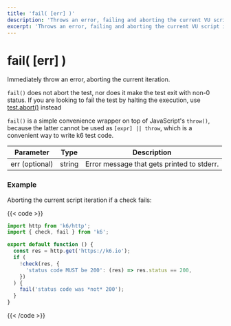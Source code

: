 ```yaml
---
title: 'fail( [err] )'
description: 'Throws an error, failing and aborting the current VU script iteration immediately.'
excerpt: 'Throws an error, failing and aborting the current VU script iteration immediately.'
---
```


# fail( [err] )

Immediately throw an error, aborting the current iteration.

`fail()` does not abort the test, nor does it make the test exit with non-0 status.
If you are looking to fail the test by halting the execution, use [test.abort()](https://grafana.com/docs/k6/<K6_VERSION>/javascript-api/k6-execution/#test) instead

`fail()` is a simple convenience wrapper on top of JavaScript's `throw()`,
because the latter cannot be used as `[expr] || throw`, which is a convenient way to write k6 test code.

| Parameter      | Type   | Description                                |
| -------------- | ------ | ------------------------------------------ |
| err (optional) | string | Error message that gets printed to stderr. |

### Example

Aborting the current script iteration if a check fails:

{{< code >}}

```javascript
import http from 'k6/http';
import { check, fail } from 'k6';

export default function () {
  const res = http.get('https://k6.io');
  if (
    !check(res, {
      'status code MUST be 200': (res) => res.status == 200,
    })
  ) {
    fail('status code was *not* 200');
  }
}
```

{{< /code >}}

